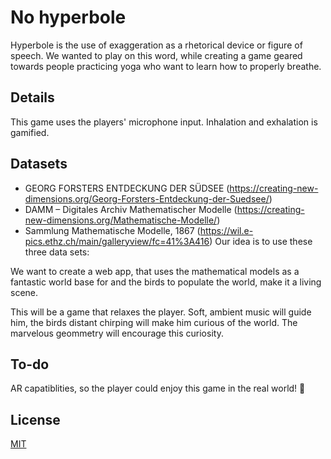 # No hyperbole

Hyperbole is the use of exaggeration as a rhetorical device or figure of speech. We wanted to play on this word, while creating a game geared towards people practicing yoga who want to learn how to properly breathe.

## Details

This game uses the players' microphone input. Inhalation and exhalation is gamified.

## Datasets

- GEORG FORSTERS ENTDECKUNG DER SÜDSEE (https://creating-new-dimensions.org/Georg-Forsters-Entdeckung-der-Suedsee/)
- DAMM – Digitales Archiv Mathematischer Modelle (https://creating-new-dimensions.org/Mathematische-Modelle/)
- Sammlung Mathematische Modelle, 1867 (https://wil.e-pics.ethz.ch/main/galleryview/fc=41%3A416)
  Our idea is to use these three data sets:

We want to create a web app, that uses the mathematical models as a fantastic world base for and the birds to populate the world, make it a living scene.

This will be a game that relaxes the player. Soft, ambient music will guide him, the birds distant chirping will make him curious of the world. The marvelous geommetry will encourage this curiosity.

## To-do

AR capatiblities, so the player could enjoy this game in the real world! 🙂

## License

[MIT](https://choosealicense.com/licenses/mit/)
